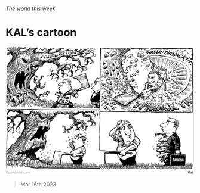 ###### The world this week

# KAL’s cartoon 

#####  

![image](images/20230318_WWD000.png) 

> Mar 16th 2023 






